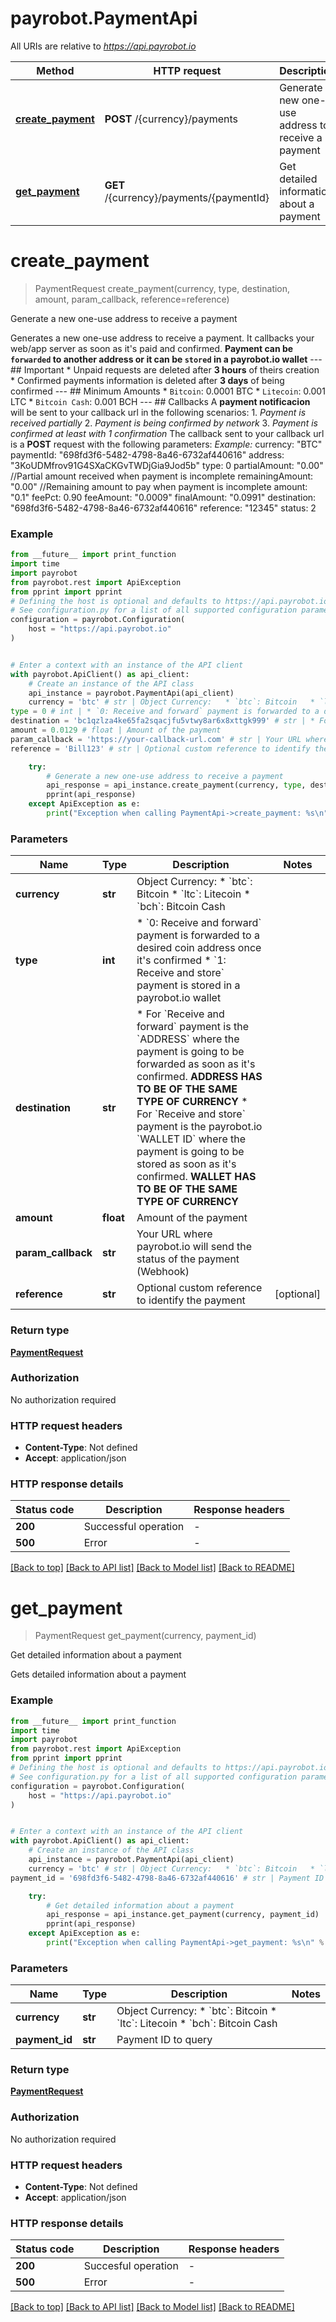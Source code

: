 # payrobot.PaymentApi

All URIs are relative to *https://api.payrobot.io*

Method | HTTP request | Description
------------- | ------------- | -------------
[**create_payment**](PaymentApi.md#create_payment) | **POST** /{currency}/payments | Generate a new one-use address to receive a payment
[**get_payment**](PaymentApi.md#get_payment) | **GET** /{currency}/payments/{paymentId} | Get detailed information about a payment


# **create_payment**
> PaymentRequest create_payment(currency, type, destination, amount, param_callback, reference=reference)

Generate a new one-use address to receive a payment

Generates a new one-use address to receive a payment. It callbacks your web/app server as soon as it's paid and confirmed.  **Payment can be `forwarded` to another address or it can be `stored` in a payrobot.io wallet**     --- ## Important    * Unpaid requests are deleted after **3 hours** of theirs creation   * Confirmed payments information is deleted after **3 days** of being confirmed    --- ## Minimum Amounts     * `Bitcoin`: 0.0001 BTC   * `Litecoin`: 0.001 LTC   * `Bitcoin Cash`: 0.001 BCH    --- ## Callbacks A **payment notificacion** will be sent to your callback url in the following scenarios:    1. *Payment is received partially*   2. *Payment is being confirmed by network*   3. *Payment is confirmed at least with 1 confirmation*   The callback sent to your callback url is a **POST** request with the following parameters:  *Example:*      currency:         \"BTC\"     paymentId:        \"698fd3f6-5482-4798-8a46-6732af440616\"     address:          \"3KoUDMfrov91G4SXaCKGvTWDjGia9Jod5b\"     type:             0     partialAmount:    \"0.00\"                       //Partial amount received when payment is incomplete     remainingAmount:  \"0.00\"                       //Remaining amount to pay when payment is incomplete     amount:           \"0.1\"     feePct:           0.90     feeAmount:        \"0.0009\"     finalAmount:      \"0.0991\"     destination:      \"698fd3f6-5482-4798-8a46-6732af440616\"     reference:        \"12345\"     status:           2 

### Example

```python
from __future__ import print_function
import time
import payrobot
from payrobot.rest import ApiException
from pprint import pprint
# Defining the host is optional and defaults to https://api.payrobot.io
# See configuration.py for a list of all supported configuration parameters.
configuration = payrobot.Configuration(
    host = "https://api.payrobot.io"
)


# Enter a context with an instance of the API client
with payrobot.ApiClient() as api_client:
    # Create an instance of the API class
    api_instance = payrobot.PaymentApi(api_client)
    currency = 'btc' # str | Object Currency:   * `btc`: Bitcoin   * `ltc`: Litecoin   * `bch`: Bitcoin Cash 
type = 0 # int | * `0: Receive and forward` payment is forwarded to a desired coin address once it's confirmed  * `1: Receive and store` payment is stored in a payrobot.io wallet 
destination = 'bc1qzlza4ke65fa2sqacjfu5vtwy8ar6x8xttgk999' # str | * For `Receive and forward` payment is the `ADDRESS` where the payment is going to be forwarded as soon as it's confirmed. **ADDRESS HAS TO BE OF THE SAME TYPE OF CURRENCY**  * For `Receive and store` payment is the payrobot.io `WALLET ID` where the payment is going to be stored as soon as it's confirmed. **WALLET HAS TO BE OF THE SAME TYPE OF CURRENCY** 
amount = 0.0129 # float | Amount of the payment
param_callback = 'https://your-callback-url.com' # str | Your URL where payrobot.io will send the status of the payment (Webhook)
reference = 'Bill123' # str | Optional custom reference to identify the payment (optional)

    try:
        # Generate a new one-use address to receive a payment
        api_response = api_instance.create_payment(currency, type, destination, amount, param_callback, reference=reference)
        pprint(api_response)
    except ApiException as e:
        print("Exception when calling PaymentApi->create_payment: %s\n" % e)
```

### Parameters

Name | Type | Description  | Notes
------------- | ------------- | ------------- | -------------
 **currency** | **str**| Object Currency:   * &#x60;btc&#x60;: Bitcoin   * &#x60;ltc&#x60;: Litecoin   * &#x60;bch&#x60;: Bitcoin Cash  | 
 **type** | **int**| * &#x60;0: Receive and forward&#x60; payment is forwarded to a desired coin address once it&#39;s confirmed  * &#x60;1: Receive and store&#x60; payment is stored in a payrobot.io wallet  | 
 **destination** | **str**| * For &#x60;Receive and forward&#x60; payment is the &#x60;ADDRESS&#x60; where the payment is going to be forwarded as soon as it&#39;s confirmed. **ADDRESS HAS TO BE OF THE SAME TYPE OF CURRENCY**  * For &#x60;Receive and store&#x60; payment is the payrobot.io &#x60;WALLET ID&#x60; where the payment is going to be stored as soon as it&#39;s confirmed. **WALLET HAS TO BE OF THE SAME TYPE OF CURRENCY**  | 
 **amount** | **float**| Amount of the payment | 
 **param_callback** | **str**| Your URL where payrobot.io will send the status of the payment (Webhook) | 
 **reference** | **str**| Optional custom reference to identify the payment | [optional] 

### Return type

[**PaymentRequest**](PaymentRequest.md)

### Authorization

No authorization required

### HTTP request headers

 - **Content-Type**: Not defined
 - **Accept**: application/json

### HTTP response details
| Status code | Description | Response headers |
|-------------|-------------|------------------|
**200** | Successful operation |  -  |
**500** | Error |  -  |

[[Back to top]](#) [[Back to API list]](../README.md#documentation-for-api-endpoints) [[Back to Model list]](../README.md#documentation-for-models) [[Back to README]](../README.md)

# **get_payment**
> PaymentRequest get_payment(currency, payment_id)

Get detailed information about a payment

Gets detailed information about a payment

### Example

```python
from __future__ import print_function
import time
import payrobot
from payrobot.rest import ApiException
from pprint import pprint
# Defining the host is optional and defaults to https://api.payrobot.io
# See configuration.py for a list of all supported configuration parameters.
configuration = payrobot.Configuration(
    host = "https://api.payrobot.io"
)


# Enter a context with an instance of the API client
with payrobot.ApiClient() as api_client:
    # Create an instance of the API class
    api_instance = payrobot.PaymentApi(api_client)
    currency = 'btc' # str | Object Currency:   * `btc`: Bitcoin   * `ltc`: Litecoin   * `bch`: Bitcoin Cash 
payment_id = '698fd3f6-5482-4798-8a46-6732af440616' # str | Payment ID to query

    try:
        # Get detailed information about a payment
        api_response = api_instance.get_payment(currency, payment_id)
        pprint(api_response)
    except ApiException as e:
        print("Exception when calling PaymentApi->get_payment: %s\n" % e)
```

### Parameters

Name | Type | Description  | Notes
------------- | ------------- | ------------- | -------------
 **currency** | **str**| Object Currency:   * &#x60;btc&#x60;: Bitcoin   * &#x60;ltc&#x60;: Litecoin   * &#x60;bch&#x60;: Bitcoin Cash  | 
 **payment_id** | **str**| Payment ID to query | 

### Return type

[**PaymentRequest**](PaymentRequest.md)

### Authorization

No authorization required

### HTTP request headers

 - **Content-Type**: Not defined
 - **Accept**: application/json

### HTTP response details
| Status code | Description | Response headers |
|-------------|-------------|------------------|
**200** | Succesful operation |  -  |
**500** | Error |  -  |

[[Back to top]](#) [[Back to API list]](../README.md#documentation-for-api-endpoints) [[Back to Model list]](../README.md#documentation-for-models) [[Back to README]](../README.md)

